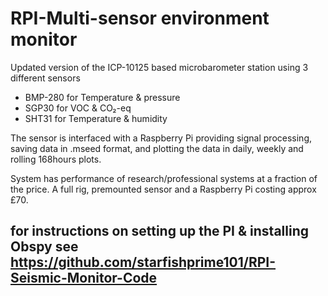 # RPI-Multi-sensor environment monitor
Updated version of the ICP-10125 based microbarometer station using 3 different sensors
- BMP-280 for Temperature & pressure
- SGP30 for VOC & CO₂-eq
- SHT31 for Temperature & humidity

The sensor is interfaced with a Raspberry Pi providing signal processing, saving data in .mseed format, and plotting the data in daily, weekly and rolling 168hours plots.

System has performance of research/professional systems at a fraction of the price. A full rig, premounted sensor and a Raspberry Pi costing approx £70.

## for instructions on setting up the PI & installing Obspy see https://github.com/starfishprime101/RPI-Seismic-Monitor-Code
